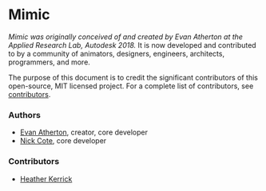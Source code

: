 # Mimic

*Mimic was originally conceived of and created by Evan Atherton at the Applied
Research Lab, Autodesk 2018.* It is now developed and contributed to by a
community of animators, designers, engineers, architects, programmers, and more.

The purpose of this document is to credit the significant contributors of this
open-source, MIT licensed project. For a complete list of contributors, see
[contributors](https://github.com/AutodeskRoboticsLab/Mimic/graphs/contributors).


### Authors

- [Evan Atherton](https://github.com/evanatherton), creator, core developer
- [Nick Cote](https://github.com/revenantspatium), core developer


### Contributors

- [Heather Kerrick](https://github.com/hmkerrick)


#
